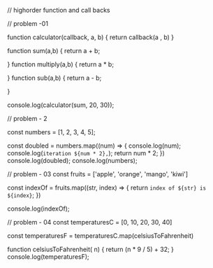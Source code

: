 // highorder function and call backs

// problem -01

function calculator(callback, a, b) {
    return callback(a , b)
}

function sum(a,b) {
    return a + b;
    
}
function multiply(a,b) {
    return a * b;
    
}
function sub(a,b) {
    return a - b;
    
}

console.log(calculator(sum, 20, 30));

// problem - 2

const numbers = [1, 2, 3, 4, 5];

const doubled = numbers.map((num) => {
    console.log(num);
    console.log(` iteration ${num * 2}, `);
    return num * 2;
})
console.log(doubled);
console.log(numbers);


// problem - 03
const fruits = ['apple', 'orange', 'mango', 'kiwi']

const indexOf = fruits.map((str, index) => {
   return `index of ${str} is ${index}`;
})

console.log(indexOf);

// problem - 04
const temperaturesC = [0, 10, 20, 30, 40]

const temperaturesF = temperaturesC.map(celsiusToFahrenheit)

function celsiusToFahrenheit( n) {
    return (n * 9 / 5) + 32;
}
console.log(temperaturesF);
